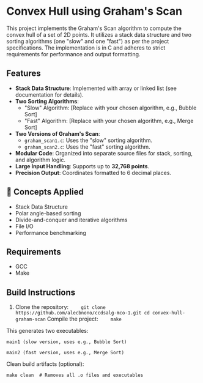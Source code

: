 # Convex Hull using Graham's Scan

This project implements the Graham's Scan algorithm to compute the convex hull of a set of 2D points. It utilizes a stack data structure and two sorting algorithms (one "slow" and one "fast") as per the project specifications. The implementation is in C and adheres to strict requirements for performance and output formatting.

## Features

- **Stack Data Structure**: Implemented with array or linked list (see documentation for details).
- **Two Sorting Algorithms**:
  - "Slow" Algorithm: [Replace with your chosen algorithm, e.g., Bubble Sort]
  - "Fast" Algorithm: [Replace with your chosen algorithm, e.g., Merge Sort]
- **Two Versions of Graham's Scan**:
  - `graham_scan1.c`: Uses the "slow" sorting algorithm.
  - `graham_scan2.c`: Uses the "fast" sorting algorithm.
- **Modular Code**: Organized into separate source files for stack, sorting, and algorithm logic.
- **Large Input Handling**: Supports up to **32,768 points**.
- **Precision Output**: Coordinates formatted to 6 decimal places.

## 🧠 Concepts Applied

- Stack Data Structure
- Polar angle-based sorting
- Divide-and-conquer and iterative algorithms
- File I/O
- Performance benchmarking

## Requirements

- GCC
- Make

## Build Instructions

1. Clone the repository:
   `     git clone https://github.com/alecbnono/ccdsalg-mco-1.git
 cd convex-hull-graham-scan
 `
   Compile the project:
   `     make
 `

This generates two executables:

    main1 (slow version, uses e.g., Bubble Sort)

    main2 (fast version, uses e.g., Merge Sort)

Clean build artifacts (optional):

    make clean  # Removes all .o files and executables
